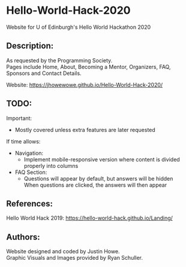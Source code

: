 # Hello-World-Hack-2020
Website for U of Edinburgh's Hello World Hackathon 2020
## Description:
As requested by the Programming Society.<br>
Pages include Home, About, Becoming a Mentor, Organizers, FAQ, Sponsors and Contact Details.

Website: https://jhowewowe.github.io/Hello-World-Hack-2020/
## TODO:
Important:
- Mostly covered unless extra features are later requested

If time allows:
- Navigation:
  - Implement mobile-responsive version where content is divided properly into columns
- FAQ Section:
  - Questions will appear by default, but answers will be hidden <br>
    When questions are clicked, the answers will then appear
## References:
Hello World Hack 2019: https://hello-world-hack.github.io/Landing/
## Authors:
Website designed and coded by Justin Howe.<br>
Graphic Visuals and Images provided by Ryan Schuller.
